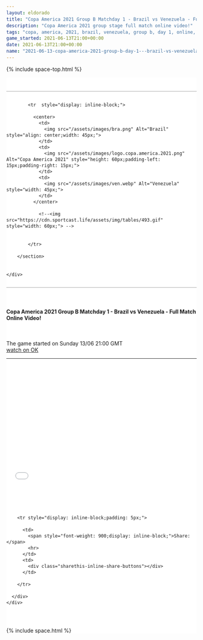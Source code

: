 ```yaml
---
layout: eldorado
title: "Copa America 2021 Group B Matchday 1 - Brazil vs Venezuela - Full Match Online Video!"
description: "Copa America 2021 group stage full match online video!"
tags: "copa, america, 2021, brazil, venezuela, group b, day 1, online, full match video"
game_started: 2021-06-13T21:00+00:00
date: 2021-06-13T21:00+00:00
name: "2021-06-13-copa-america-2021-group-b-day-1---brazil-vs-venezuela---full-match-online.md"
---
```


  {% include space-top.html %}

<style>

  .seccion-banner {
    background-color: #e3dbdb;
    padding: 10px;
  }

  .iframe-container {
    overflow: hidden;
    /* 16:9 aspect ratio */
    padding-top: 56.25%;
    position: relative;
  }

  .iframe-container iframe {
    border: 0;
    height: 100%;
    left: 0;
    position: absolute;
    top: 0;
    width: 100%;
  }

</style>



<div class="container" style="background-color: #fff;padding-top: 35px;">


   <div class="row">
    <div class="col-sm-12" style="background: #fff;">
        <section class="section-banner" style="background: #fff;padding-top: 12px;padding-bottom: 12px;border-top: 2px solid #ccc;border-bottom: 2px solid #ccc;">  <!-- border-bottom: 2px solid #001b68; -->

            <tr  style="display: inline-block;">

              <center>
                <td>
                  <img src="/assets/images/bra.png" Alt="Brazil" style="align: center;width: 45px;">
                </td>
                <td>
                  <img src="/assets/images/logo.copa.america.2021.png" Alt="Copa America 2021" style="height: 60px;padding-left: 15px;padding-right: 15px;">
                </td>
                <td>
                  <img src="/assets/images/ven.webp" Alt="Venezuela" style="width: 45px;">
                </td>
              </center>

                <!--<img src="https://cdn.sportcast.life/assets/img/tables/493.gif" style="width: 60px;"> -->


            </tr>

        </section>


    </div>
  </div>

  <section>
    <div class="container" style="padding-top: 35px;padding-bottom: 35px;">
      <div class="row">
        <h4>Copa America 2021 Group B Matchday 1 - Brazil vs Venezuela - Full Match Online Video!</h4><br>
        <p>The game started on <span>Sunday 13/06 21:00 GMT</span><br>
        <a href="//ok.ru/videoembed/2970542082739">watch on OK</a></p>
        <hr>
        <br><br>
        <div class="col-sm-12 iframe-container">
          <iframe src="//ok.ru/videoembed/2970542082739" allowfullscreen></iframe> <!-- <iframe src="//ok.ru/videoembed/2970542082739" allowfullscreen></iframe> -->
        </div>
      </div>
    </div>
  </section>

<section class="container">
  <div class="row" style="padding-top: 30px;padding-bottom: 30px;">
    <div class="col-sm-12" style="background-color: #fff;">

        <tr style="display: inline-block;padding: 5px;">

          <td>
            <span style="font-weight: 900;display: inline-block;">Share: </span>
            <hr>
          </td>
          <td>
            <div class="sharethis-inline-share-buttons"></div>
          </td>

        </tr>

      </div>
    </div>
  </section>

  {% include space.html %}
